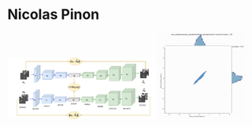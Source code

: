 # Nicolas Pinon



<img src="SAE_with_loss.png" height="60%" width="60%"/>    <img src="siamese_decoder_final_tconv_kernel_display.gif" width="35%" height="35%"/>  



